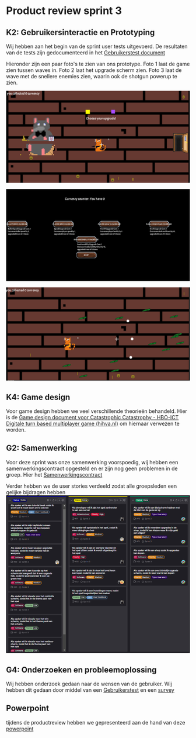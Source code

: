 # Product review sprint 3

## K2: Gebruikersinteractie en Prototyping
Wij hebben aan het begin van de sprint user tests uitgevoerd. De resultaten van de tests zijn gedocumenteerd in het [Gebruikerstest document](https://propedeuse-hbo-ict.dev.hihva.nl/onderwijs/2023-2024/out-d-se-gd/blok-4/suuleewooyaa34/Groepje/Sprint%203/user-testplan-sprint-3/)

Hieronder zijn een paar foto's te zien van ons prototype. Foto 1 laat de game zien tussen waves in. Foto 2 laat het upgrade scherm zien. Foto 3 laat de wave met de snellere enemies zien, waarin ook de shotgun powerup te zien.

![Foto prototype end of wave](../Images/endOfWavePrototype.png)

![Foto prototype upgrade screen](../Images/upgradeScreenPrototype.png)

![Foto prototype fast enemies](../Images/fastEnemiesPrototype.png)

## K4: Game design
Voor game design hebben we veel verschillende theorieën behandeld. Hier is de [Game design document voor Catastrophic Catastrophy - HBO-ICT Digitale turn based multiplayer game (hihva.nl)](https://propedeuse-hbo-ict.dev.hihva.nl/onderwijs/2023-2024/out-d-se-gd/blok-4/suuleewooyaa34/Groepje/Game-design/) om hiernaar verwezen te worden.

## G2: Samenwerking
Voor deze sprint was onze samenwerking voorspoedig, wij hebben een samenwerkingscontract opgesteld en er zijn nog geen problemen in de groep. 
Hier het 
[Samenwerkingscontract](https://suuleewooyaa34-propedeuse-hbo-ict-onderwijs-2023-379a4339aa11c7.dev.hihva.nl/Groepje/Samenwerkings-contract/ )

Verder hebben we de user stories verdeeld zodat alle groepsleden een gelijke bijdragen hebben
![Foto van Userstories](../Images/issueBoardSprint3.png)


## G4: Onderzoeken en probleemoplossing
Wij hebben onderzoek gedaan naar de wensen van de gebruiker. Wij hebben dit gedaan door middel van een [Gebruikerstest](https://propedeuse-hbo-ict.dev.hihva.nl/onderwijs/2023-2024/out-d-se-gd/blok-4/suuleewooyaa34/Groepje/Sprint%203/user-testplan-sprint-3/ ) en een [survey]()

## Powerpoint
tijdens de productreview hebben we gepresenteerd aan de hand van deze [powerpoint]( https://icthva-my.sharepoint.com/:p:/r/personal/doortje_geuze_hva_nl/_layouts/15/Doc.aspx?sourcedoc=%7BE14DDAEE-D3CE-4D33-83ED-E2C90C91F82C%7D&file=Presentatie%20product%20review%20sprint%203.pptx&action=edit&mobileredirect=true)
